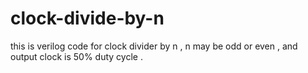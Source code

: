 # clock-divide-by-n
this is verilog code for clock divider by n ,  n may be odd or even , and output clock is 50% duty cycle .

